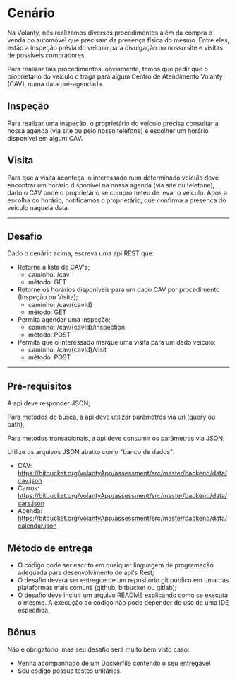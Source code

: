 # Cenário
Na Volanty, nós realizamos diversos procedimentos além da compra e venda do automóvel que precisam da presença física do mesmo. Entre eles, estão a inspeção prévia do veículo para divulgação no nosso site e visitas de possíveis compradores.

Para realizar tais procedimentos, obviamente, temos que pedir que o proprietário do veículo o traga para algum Centro de Atendimento Volanty (CAV), numa data pré-agendada.

## Inspeção

Para realizar uma inspeção, o proprietário do veículo precisa consultar a nossa agenda (via site ou pelo nosso telefone) e escolher um horário disponível em algum CAV.

## Visita

Para que a visita aconteça, o interessado num determinado veículo deve encontrar um horário disponível na nossa agenda (via site ou telefone), dado o CAV onde o proprietário se comprometeu de levar o veículo. Após a escolha do horário, notificamos o proprietário, que confirma a presença do veículo naquela data.

---

## Desafio

Dado o cenário acima, escreva uma api REST que:

- Retorne a lista de CAV's;
  - caminho: /cav
  - método: GET
- Retorne os horários disponíveis para um dado CAV por procedimento (Inspeção ou Visita);
  - caminho: /cav/{cavId}
  - método: GET
- Permita agendar uma inspeção;
  - caminho: /cav/{cavId}/inspection
  - método: POST
- Permita que o interessado marque uma visita para um dado veículo;
  - caminho: /cav/{cavId}/visit
  - método: POST

---

## Pré-requisitos

A api deve responder JSON;

Para métodos de busca, a api deve utilizar parâmetros via url (query ou path);

Para métodos transacionais, a api deve consumir os parâmetros via JSON;

Utilize os arquivos JSON abaixo como "banco de dados":

- CAV: <https://bitbucket.org/volantyApp/assessment/src/master/backend/data/cav.json>
- Carros: <https://bitbucket.org/volantyApp/assessment/src/master/backend/data/cars.json>
- Agenda: <https://bitbucket.org/volantyApp/assessment/src/master/backend/data/calendar.json>

## Método de entrega

- O código pode ser escrito em qualquer linguagem de programação adequada para desenvolvimento de api's Rest;
- O desafio deverá ser entregue de um repositório git público em uma das plataformas mais comuns (github, bitbucket ou gitlab);
- O desafio deve incluir um arquivo README explicando como se executa o mesmo. A execução do código não pode depender do uso de uma IDE específica.

## Bônus

Não é obrigatório, mas seu desafio será muito bem visto caso:

- Venha acompanhado de um Dockerfile contendo o seu entregável
- Seu código possua testes unitários.
